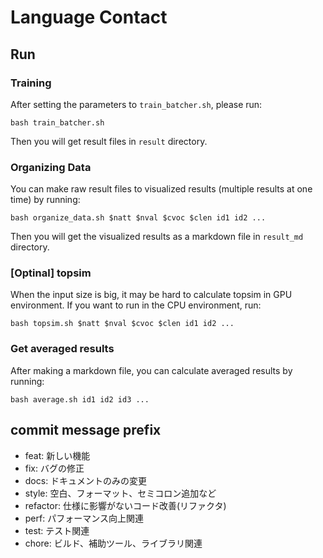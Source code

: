# Language Contact

## Run

### Training

After setting the parameters to `train_batcher.sh`, please run:

```
bash train_batcher.sh
```

Then you will get result files in `result` directory.

### Organizing Data

You can make raw result files to visualized results (multiple results at one time) by running:

```
bash organize_data.sh $natt $nval $cvoc $clen id1 id2 ...
```

Then you will get the visualized results as a markdown file in `result_md` directory.

### [Optinal] topsim

When the input size is big, it may be hard to calculate topsim in GPU environment. If you want to run in the CPU environment, run:

```
bash topsim.sh $natt $nval $cvoc $clen id1 id2 ...
```

### Get averaged results

After making a markdown file, you can calculate averaged results by running:

```
bash average.sh id1 id2 id3 ...
```

## commit message prefix

- feat: 新しい機能
- fix: バグの修正
- docs: ドキュメントのみの変更
- style: 空白、フォーマット、セミコロン追加など
- refactor: 仕様に影響がないコード改善(リファクタ)
- perf: パフォーマンス向上関連
- test: テスト関連
- chore: ビルド、補助ツール、ライブラリ関連
